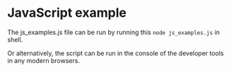 # JavaScript example
The js_examples.js file can be run by running this ```node js_examples.js``` in shell.

Or alternatively, the script can be run in the console of the developer tools in any modern browsers.